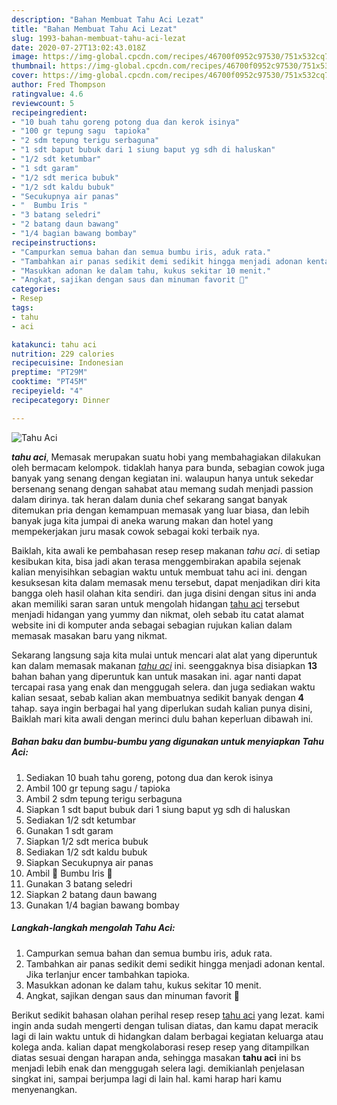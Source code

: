 ```yaml
---
description: "Bahan Membuat Tahu Aci Lezat"
title: "Bahan Membuat Tahu Aci Lezat"
slug: 1993-bahan-membuat-tahu-aci-lezat
date: 2020-07-27T13:02:43.018Z
image: https://img-global.cpcdn.com/recipes/46700f0952c97530/751x532cq70/tahu-aci-foto-resep-utama.jpg
thumbnail: https://img-global.cpcdn.com/recipes/46700f0952c97530/751x532cq70/tahu-aci-foto-resep-utama.jpg
cover: https://img-global.cpcdn.com/recipes/46700f0952c97530/751x532cq70/tahu-aci-foto-resep-utama.jpg
author: Fred Thompson
ratingvalue: 4.6
reviewcount: 5
recipeingredient:
- "10 buah tahu goreng potong dua dan kerok isinya"
- "100 gr tepung sagu  tapioka"
- "2 sdm tepung terigu serbaguna"
- "1 sdt baput bubuk dari 1 siung baput yg sdh di haluskan"
- "1/2 sdt ketumbar"
- "1 sdt garam"
- "1/2 sdt merica bubuk"
- "1/2 sdt kaldu bubuk"
- "Secukupnya air panas"
- "  Bumbu Iris "
- "3 batang seledri"
- "2 batang daun bawang"
- "1/4 bagian bawang bombay"
recipeinstructions:
- "Campurkan semua bahan dan semua bumbu iris, aduk rata."
- "Tambahkan air panas sedikit demi sedikit hingga menjadi adonan kental. Jika terlanjur encer tambahkan tapioka."
- "Masukkan adonan ke dalam tahu, kukus sekitar 10 menit."
- "Angkat, sajikan dengan saus dan minuman favorit 🤤"
categories:
- Resep
tags:
- tahu
- aci

katakunci: tahu aci 
nutrition: 229 calories
recipecuisine: Indonesian
preptime: "PT29M"
cooktime: "PT45M"
recipeyield: "4"
recipecategory: Dinner

---
```



![Tahu Aci](https://img-global.cpcdn.com/recipes/46700f0952c97530/751x532cq70/tahu-aci-foto-resep-utama.jpg)

<b><i>tahu aci</i></b>, Memasak merupakan suatu hobi yang membahagiakan dilakukan oleh bermacam kelompok. tidaklah hanya para bunda, sebagian cowok juga banyak yang senang dengan kegiatan ini. walaupun hanya untuk sekedar bersenang senang dengan sahabat atau memang sudah menjadi passion dalam dirinya. tak heran dalam dunia chef sekarang sangat banyak ditemukan pria dengan kemampuan memasak yang luar biasa, dan lebih banyak juga kita jumpai di aneka warung makan dan hotel yang mempekerjakan juru masak cowok sebagai koki terbaik nya.

Baiklah, kita awali ke pembahasan resep resep makanan <i>tahu aci</i>. di setiap kesibukan kita, bisa jadi akan terasa menggembirakan apabila sejenak kalian menyisihkan sebagian waktu untuk membuat tahu aci ini. dengan kesuksesan kita dalam memasak menu tersebut, dapat menjadikan diri kita bangga oleh hasil olahan kita sendiri. dan juga disini dengan situs ini anda akan memiliki saran saran untuk mengolah hidangan <u>tahu aci</u> tersebut menjadi hidangan yang yummy dan nikmat, oleh sebab itu catat alamat website ini di komputer anda sebagai sebagian rujukan kalian dalam memasak masakan baru yang nikmat.




Sekarang langsung saja kita mulai untuk mencari alat alat yang diperuntuk kan dalam memasak makanan <u><i>tahu aci</i></u> ini. seenggaknya bisa disiapkan <b>13</b> bahan bahan yang diperuntuk kan untuk masakan ini. agar nanti dapat tercapai rasa yang enak dan menggugah selera. dan juga sediakan waktu kalian sesaat, sebab kalian akan membuatnya sedikit banyak dengan <b>4</b> tahap. saya ingin berbagai hal yang diperlukan sudah kalian punya disini, Baiklah mari kita awali dengan merinci dulu bahan keperluan dibawah ini.

<!--inarticleads1-->

##### Bahan baku dan bumbu-bumbu yang digunakan untuk menyiapkan Tahu Aci:

1. Sediakan 10 buah tahu goreng, potong dua dan kerok isinya
1. Ambil 100 gr tepung sagu / tapioka
1. Ambil 2 sdm tepung terigu serbaguna
1. Siapkan 1 sdt baput bubuk dari 1 siung baput yg sdh di haluskan
1. Sediakan 1/2 sdt ketumbar
1. Gunakan 1 sdt garam
1. Siapkan 1/2 sdt merica bubuk
1. Sediakan 1/2 sdt kaldu bubuk
1. Siapkan Secukupnya air panas
1. Ambil  🔪 Bumbu Iris 🔪
1. Gunakan 3 batang seledri
1. Siapkan 2 batang daun bawang
1. Gunakan 1/4 bagian bawang bombay




<!--inarticleads2-->

##### Langkah-langkah mengolah Tahu Aci:

1. Campurkan semua bahan dan semua bumbu iris, aduk rata.
1. Tambahkan air panas sedikit demi sedikit hingga menjadi adonan kental. Jika terlanjur encer tambahkan tapioka.
1. Masukkan adonan ke dalam tahu, kukus sekitar 10 menit.
1. Angkat, sajikan dengan saus dan minuman favorit 🤤




Berikut sedikit bahasan olahan perihal resep resep <u>tahu aci</u> yang lezat. kami ingin anda sudah mengerti dengan tulisan diatas, dan kamu dapat meracik lagi di lain waktu untuk di hidangkan dalam berbagai kegiatan keluarga atau kolega anda. kalian dapat mengkolaborasi resep resep yang ditampilkan diatas sesuai dengan harapan anda, sehingga masakan <b>tahu aci</b> ini bs menjadi lebih enak dan menggugah selera lagi. demikianlah penjelasan singkat ini, sampai berjumpa lagi di lain hal. kami harap hari kamu menyenangkan.
